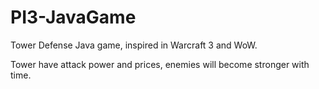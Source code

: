 # PI3-JavaGame

Tower Defense Java game, inspired in Warcraft 3 and WoW.

Tower have attack power and prices, enemies will become stronger with time.
